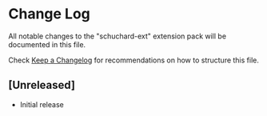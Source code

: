 # Change Log
All notable changes to the "schuchard-ext" extension pack will be documented in this file.

Check [Keep a Changelog](http://keepachangelog.com/) for recommendations on how to structure this file.

## [Unreleased]
- Initial release
